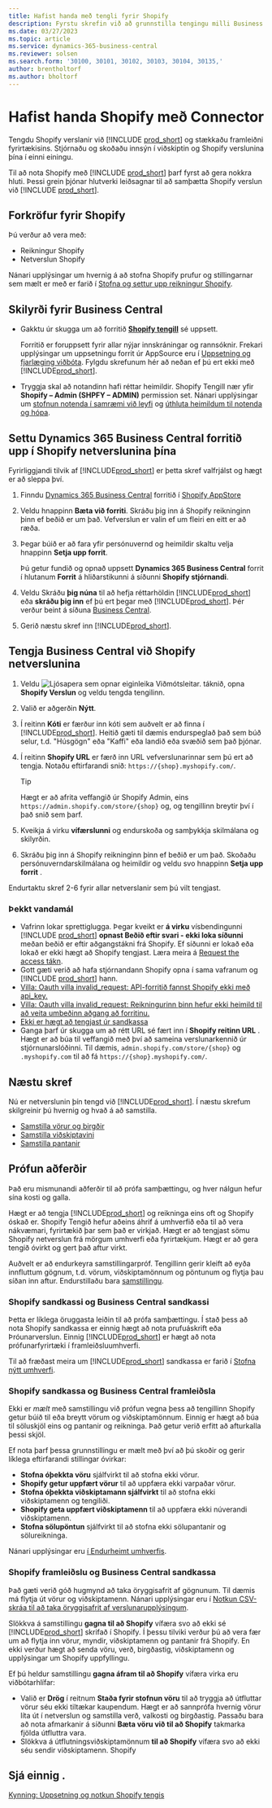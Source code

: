 ```yaml
---
title: Hafist handa með tengli fyrir Shopify
description: Fyrstu skrefin við að grunnstilla tengingu milli Business Central og Shopify
ms.date: 03/27/2023
ms.topic: article
ms.service: dynamics-365-business-central
ms.reviewer: solsen
ms.search.form: '30100, 30101, 30102, 30103, 30104, 30135,'
author: brentholtorf
ms.author: bholtorf
---
```


# <a name="get-started-with-the-shopify-connector"></a>Hafist handa Shopify með Connector

Tengdu Shopify verslanir við [!INCLUDE [prod_short](../includes/prod_short.md)] og stækkaðu framleiðni fyrirtækisins. Stjórnaðu og skoðaðu innsýn í viðskiptin og Shopify verslunina þína í einni einingu.

Til að nota Shopify með [!INCLUDE [prod_short](../includes/prod_short.md)] þarf fyrst að gera nokkra hluti. Þessi grein þjónar hlutverki leiðsagnar til að samþætta Shopify verslun við [!INCLUDE [prod_short](../includes/prod_short.md)].

## <a name="prerequisites-for-shopify"></a>Forkröfur fyrir Shopify

Þú verður að vera með:

- Reikningur Shopify 
- Netverslun Shopify 

Nánari upplýsingar um hvernig á að stofna Shopify prufur og stillingarnar sem mælt er með er farið í [Stofna og settur upp reikningur Shopify](shopify-account.md).

## <a name="prerequisites-for-business-central"></a>Skilyrði fyrir Business Central

- Gakktu úr skugga um að forritið **[Shopify tengill](https://go.microsoft.com/fwlink/?linkid=2196238)** sé uppsett.

  Forritið er foruppsett fyrir allar nýjar innskráningar og rannsóknir. Frekari upplýsingar um uppsetningu forrit úr AppSource eru í [Uppsetning og fjarlæging viðbóta](../ui-extensions-install-uninstall.md#install). Fylgdu skrefunum hér að neðan ef þú ert ekki með [!INCLUDE[prod_short](../includes/prod_short.md)].

- Tryggja skal að notandinn hafi réttar heimildir. Shopify Tengill nær yfir **Shopify  – Admin (SHPFY – ADMIN)** permission set. Nánari upplýsingar um [stofnun notenda í samræmi við leyfi](../ui-how-users-permissions.md) og [úthluta heimildum til notenda og hópa](../ui-define-granular-permissions.md).

## <a name="install-the-dynamics-365-business-central-app-to-your-shopify-online-store"></a>Settu Dynamics 365 Business Central forritið upp í Shopify netverslunina þína

Fyrirliggjandi tilvik af [!INCLUDE[prod_short](../includes/prod_short.md)] er þetta skref valfrjálst og hægt er að sleppa því.

1. Finndu [Dynamics 365 Business Central](https://apps.shopify.com/dynamics-365-business-central) forritið í [Shopify AppStore](https://apps.shopify.com/)
2. Veldu hnappinn **Bæta við forriti**. Skráðu þig inn á Shopify reikninginn þinn ef beðið er um það. Vefverslun er valin ef um fleiri en eitt er að ræða.
3. Þegar búið er að fara yfir persónuvernd og heimildir skaltu velja hnappinn **Setja upp forrit**.

   Þú getur fundið og opnað uppsett **Dynamics 365 Business Central** forrit í hlutanum **Forrit** á hliðarstikunni á síðunni **Shopify stjórnandi**.
4. Veldu Skráðu **þig núna** til að hefja réttarhöldin [!INCLUDE[prod_short](../includes/prod_short.md)] eða **skráðu þig inn** ef þú ert þegar með [!INCLUDE[prod_short](../includes/prod_short.md)]. Þér verður beint á síðuna [Business Central](https://businesscentral.dynamics.com).
5. Gerið næstu skref inn [!INCLUDE[prod_short](../includes/prod_short.md)].

## <a name="connect-business-central-to-the-shopify-online-store"></a>Tengja Business Central við Shopify netverslunina

1. Veldu ![Ljósapera sem opnar eiginleika Viðmótsleitar.](../media/ui-search/search_small.png "Segðu mér hvað þú vilt gera") táknið, opna **Shopify Verslun** og veldu tengda tengilinn.
2. Valið er aðgerðin **Nýtt**.  
3. Í reitinn **Kóti** er færður inn kóti sem auðvelt er að finna í [!INCLUDE[prod_short](../includes/prod_short.md)]. Heitið gæti til dæmis endurspeglað það sem búð selur, t.d. "Húsgögn" eða "Kaffi" eða landið eða svæðið sem það þjónar.
4. Í reitinn **Shopify URL** er færð inn URL vefverslunarinnar sem þú ert að tengja. Notaðu eftirfarandi snið: `https://{shop}.myshopify.com/`.

   > [!TIP]
   > Hægt er að afrita veffangið úr Shopify Admin, eins `https://admin.shopify.com/store/{shop}` og, og tengillinn breytir því í það snið sem þarf.

5. Kveikja á virku **vífærslunni** og endurskoða og samþykkja skilmálana og skilyrðin.
6. Skráðu þig inn á Shopify reikninginn þinn ef beðið er um það. Skoðaðu persónuverndarskilmálana og heimildir og veldu svo hnappinn **Setja upp forrit** .

Endurtaktu skref 2-6 fyrir allar netverslanir sem þú vilt tengjast.

### <a name="known-issues"></a>Þekkt vandamál

- Vafrinn lokar sprettiglugga. Þegar kveikt er **á virku** vísbendingunni [!INCLUDE [prod_short](../includes/prod_short.md)]  **opnast Beðið eftir svari - ekki loka síðunni** meðan beðið er eftir aðgangstákni frá Shopify. Ef síðunni er lokað eða lokað er ekki hægt að Shopify tengjast. Læra meira á [Request the access tákn](troubleshoot.md#request-the-access-token).
- Gott gæti verið að hafa stjórnandann Shopify opna í sama vafranum og [!INCLUDE [prod_short](../includes/prod_short.md)] hann.
- [Villa: Oauth villa invalid_request: API-forritið fannst Shopify ekki með api_key.](troubleshoot.md#error-oauth-error-invalid_request-could-not-find-shopify-api-application-with-api_key)
- [Villa: Oauth villa invalid_request: Reikningurinn þinn hefur ekki heimild til að veita umbeðinn aðgang að forritinu.](troubleshoot.md#error-oauth-error-invalid_request-your-account-does-not-have-permission-to-grant-the-requested-access-for-this-app)
- [Ekki er hægt að tengjast úr sandkassa](troubleshoot.md#verify-and-enable-permissions-to-make-http-requests-in-a-non-production-environment)
- Ganga þarf úr skugga um að rétt URL sé fært inn í **Shopify reitinn URL** . Hægt er að búa til veffangið með því að sameina verslunarkennið úr stjórnunarslóðinni. Til dæmis, `admin.shopify.com/store/{shop}`  og `.myshopify.com` til að fá `https://{shop}.myshopify.com/`.

## <a name="next-steps"></a>Næstu skref

Nú er netverslunin þín tengd við [!INCLUDE[prod_short](../includes/prod_short.md)]. Í næstu skrefum skilgreinir þú hvernig og hvað á að samstilla.

- [Samstilla vörur og birgðir](synchronize-items.md)
- [Samstilla viðskiptavini](synchronize-customers.md)
- [Samstilla pantanir](synchronize-orders.md)

## <a name="testing-strategies"></a>Prófun aðferðir

Það eru mismunandi aðferðir til að prófa samþættingu, og hver nálgun hefur sína kosti og galla.

Hægt er að tengja [!INCLUDE[prod_short](../includes/prod_short.md)] og reikninga eins oft og Shopify óskað er.  Shopify Tengið hefur aðeins áhrif á umhverfið eða til að vera nákvæmari, fyrirtækið þar sem það er virkjað. Hægt er að tengjast sömu Shopify netverslun frá mörgum umhverfi eða fyrirtækjum. Hægt er að gera tengið óvirkt og gert það aftur virkt.

Auðvelt er að endurkeyra samstillingarpróf. Tengillinn gerir kleift að eyða innfluttum gögnum, t.d. vörum, viðskiptamönnum og pöntunum og flytja þau síðan inn aftur. Endurstillaðu bara [samstillingu](troubleshoot.md#reset-sync).

### <a name="shopify-sandbox-and-business-central-sandbox"></a>Shopify sandkassi og Business Central sandkassi

Þetta er líklega öruggasta leiðin til að prófa samþættingu. Í stað þess að nota Shopify sandkassa er einnig hægt að nota prufuáskrift eða Þróunarverslun. Einnig [!INCLUDE[prod_short](../includes/prod_short.md)] er hægt að nota prófunarfyrirtæki í framleiðsluumhverfi.

Til að fræðast meira um [!INCLUDE[prod_short](../includes/prod_short.md)] sandkassa er farið í [Stofna nýtt umhverfi](/dynamics365/business-central/dev-itpro/administration/tenant-admin-center-environments#create-a-new-environment).

### <a name="shopify-sandbox-and-business-central-production"></a>Shopify sandkassa og Business Central framleiðsla

Ekki er *mælt* með samstillingu við prófun vegna þess að tengillinn Shopify getur búið til eða breytt vörum og viðskiptamönnum. Einnig er hægt að búa til söluskjöl eins og pantanir og reikninga. Það getur verið erfitt að afturkalla þessi skjöl.
 
Ef nota þarf þessa grunnstillingu er mælt með því að þú skoðir og gerir líklega eftirfarandi stillingar óvirkar:

* **Stofna óþekkta vöru** sjálfvirkt til að stofna ekki vörur.
* **Shopify getur uppfært vörur** til að uppfæra ekki varpaðar vörur.
* **Stofna óþekkta viðskiptamann sjálfvirkt** til að stofna ekki viðskiptamenn og tengiliði.
* **Shopify geta uppfært viðskiptamenn** til að uppfæra ekki núverandi viðskiptamenn.
* **Stofna sölupöntun** sjálfvirkt til að stofna ekki sölupantanir og sölureikninga.

Nánari upplýsingar eru [í Endurheimt umhverfis](/dynamics365/business-central/dev-itpro/administration/tenant-admin-center-backup-restore).

### <a name="shopify-production-and-business-central-sandbox"></a>Shopify framleiðslu og Business Central sandkassa

Það gæti verið góð hugmynd að taka öryggisafrit af gögnunum. Til dæmis má flytja út vörur og viðskiptamenn. Nánari upplýsingar eru í [Notkun CSV-skráa til að taka öryggisafrit af verslunarupplýsingum](https://help.shopify.com/en/manual/shopify-admin/duplicate-store#using-csv-files-to-back-up-store-information).

Slökkva á samstillingu **gagna til að Shopify** vífæra svo að ekki sé [!INCLUDE[prod_short](../includes/prod_short.md)] skrifað í Shopify. Í þessu tilviki verður þú að vera fær um að flytja inn vörur, myndir, viðskiptamenn og pantanir frá Shopify. En ekki verður hægt að senda vöru, verð, birgðastig, viðskiptamenn og upplýsingar um Shopify uppfyllingu.

Ef þú heldur samstillingu **gagna áfram til að Shopify** vífæra virka eru viðbótarhlífar:

*   Valið er **Drög** í reitnum **Staða fyrir stofnun vöru** til að tryggja að útfluttar vörur séu ekki tiltækar kaupendum. Hægt er að sannprófa hvernig vörur líta út í netverslun og samstilla verð, valkosti og birgðastig. Passaðu bara að nota afmarkanir á síðunni **Bæta vöru við til að Shopify** takmarka fjölda útfluttra vara.
* Slökkva á útflutningsviðskiptamönnum **til að Shopify** vífæra svo að ekki séu sendir viðskiptamenn. Shopify

## <a name="see-also"></a>Sjá einnig .

[Kynning: Uppsetning og notkun Shopify tengis](walkthrough-setting-up-and-using-shopify.md)  

